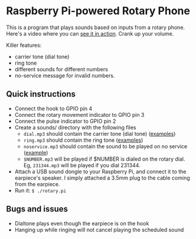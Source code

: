 # Raspberry Pi-powered Rotary Phone

This is a program that plays sounds based on inputs from a rotary phone. Here's a video where you can [see it in action](https://youtu.be/dZN5T5G_DpY). Crank up your volume.

Killer features:

* carrier tone (dial tone)
* ring tone
* different sounds for different numbers
* no-service message for invalid numbers.

## Quick instructions

* Connect the hook to GPIO pin 4
* Connect the rotary movement indicator to GPIO pin 3
* Connect the pulse indicator to GPIO pin 2
* Create a sounds/ directory with the following files
  * `dial.mp3` should contain the carrier tone (dial tone) ([examples](https://www.soundsnap.com/tags/telephone_tone))
  * `ring.mp3` should contain the ring tone ([examples](https://www.soundsnap.com/tags/telephone_tone))
  * `noservice.mp3` should contain the sound to be played on no service ([example](https://www.youtube.com/watch?v=rKFAA-ntKXg))
  * `$NUMBER.mp3` will be played if $NUMBER is dialed on the rotary dial. Eg, `231344.mp3` will be played if you dial 231344.
* Attach a USB sound dongle to your Raspberry Pi, and connect it to the earpiece's speaker. I simply attached a 3.5mm plug to the cable coming from the earpiece.
* Run it: `$ ./rotary.pi`

## Bugs and issues

* Dialtone plays even though the earpiece is on the hook
* Hanging up while ringing will not cancel playing the scheduled sound
